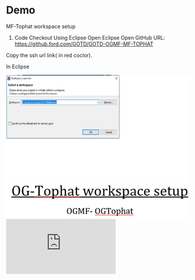 # Demo
MF-Tophat workspace setup

1. Code Checkout Using Eclipse
Open Eclipse
Open GitHub URL: https://github.ford.com/GOTD/GOTD-OGMF-MF-TOPHAT



Copy the ssh url link( in red coclor).

In Eclipse

![alt text](https://github.com/sing188/Demo/blob/master/Untitled.png)
![alt text](https://github.com/sing188/Demo/blob/master/setUp.PNG)![](https://github.com/sing188/Demo/blob/master/OG-Tophat%20workspace%20setup-converted.pdf)
